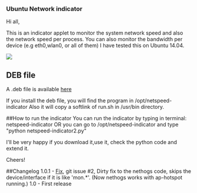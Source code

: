 ### Ubuntu Network indicator
Hi all,

This is an indicator applet to monitor the system network speed and also the network speed per process.
You can also monitor the bandwidth per device (e.g eth0,wlan0, or all of them)
I have tested this on Ubuntu 14.04.

![](http://www.imageupload.co.uk/images/2014/09/20/netspeed-indicator.png)

## DEB file
A .deb file is available [here](deploy/netspeed-indicator_1.0.1_amd64.deb)

If you install the deb file, you will find the program in /opt/netspeed-indicator
Also it will copy a softlink of run.sh in /usr/bin directory.

##How to run the indicator
You can run the indicator by typing in terminal: netspeed-indicator
OR you can go to /opt/netspeed-indicator and type "python netspeed-indicator2.py"


I'll be very happy if you download it,use it, check the python code and extend it.


Cheers!



##Changelog
1.0.1 - [Fix](issues/2), git issue #2, Dirty fix to the nethogs code, skips the device/interface if it is like 'mon.*'. (Now nethogs works with ap-hotspot running.)
1.0 - First release
